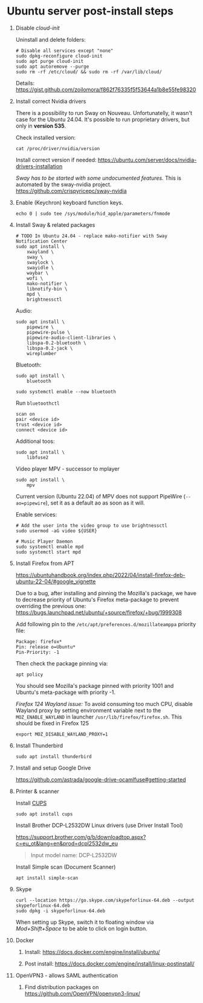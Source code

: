 # Ubuntu server post-install steps

1. Disable _cloud-init_

	Uninstall and delete folders:

	```shell
	# Disable all services except "none"
	sudo dpkg-reconfigure cloud-init
	sudo apt purge cloud-init
	sudo apt autoremove --purge
	sudo rm -rf /etc/cloud/ && sudo rm -rf /var/lib/cloud/
	```
	
	Details: https://gist.github.com/zoilomora/f862f76335f5f53644a1b8e55fe98320

2. Install correct Nvidia drivers

	There is a possibility to run Sway on Nouveau. Unfortunatelly, it wasn't case for the Ubuntu 24.04.
	It's possible to run proprietary drivers, but only in **version 535**.

	Check installed version:
	```shell
	cat /proc/driver/nvidia/version
	```

	Install correct version if needed: https://ubuntu.com/server/docs/nvidia-drivers-installation

	_Sway has to be started with some undocumented features._ This is automated by the sway-nvidia project.
	https://github.com/crispyricepc/sway-nvidia

3. Enable (Keychron) keyboard function keys.

	```shell
	echo 0 | sudo tee /sys/module/hid_apple/parameters/fnmode
	```

4. Install Sway & related packages

	```shell
	# TODO In Ubuntu 24.04 - replace mako-notifier with Sway Notification Center
	sudo apt install \
		xwayland \
		sway \
		swaylock \
		swayidle \
		waybar \
		wofi \
		mako-notifier \
		libnotify-bin \
		mpd \
		brightnessctl
	```

	Audio:
	```shell
	sudo apt install \
		pipewire \
		pipewire-pulse \
		pipewire-audio-client-libraries \
		libspa-0.2-bluetooth \
		libspa-0.2-jack \
		wireplumber
	```

	Bluetooth:
	```shell
	sudo apt install \
		bluetooth
	
	sudo systemctl enable --now bluetooth
	```
	Run `bluetoothctl`
	```
	scan on
	pair <device id>
	trust <device id>
	connect <device id>
	```

	Additional toos:
	```shell
	sudo apt install \
		libfuse2
	```

	Video player MPV - successor to mplayer
	```shell
	sudo apt install \
		mpv
	```
	Current version (Ubuntu 22.04) of MPV does not support PipeWire (`--ao=pipewire`), set it as a default ao as soon as it will.

	Enable services:
	```shell
	# Add the user into the video group to use brightnessctl
	sudo usermod -aG video ${USER}

	# Music Player Daemon
	sudo systemctl enable mpd
	sudo systemctl start mpd
	```

5. Install Firefox from APT

	https://ubuntuhandbook.org/index.php/2022/04/install-firefox-deb-ubuntu-22-04/#google_vignette

	Due to a bug, after installing and pinning the Mozilla's package, we have to decrease priority of Ubuntu's Firefox meta-package to prevent overriding the previous one: https://bugs.launchpad.net/ubuntu/+source/firefox/+bug/1999308

	Add following pin to the `/etc/apt/preferences.d/mozillateamppa` priority file:
	```
	Package: firefox*
	Pin: release o=Ubuntu*
	Pin-Priority: -1
	```

	Then check the package pinning via:
	```shell
	apt policy
	```

	You should see Mozilla's package pinned with priority 1001 and Ubuntu's meta-package with priority -1.

	_Firefox 124 Wayland issue:_ To avoid consuming too much CPU, disable Wayland proxy by setting environment variable next to the `MOZ_ENABLE_WAYLAND` in launcher `/usr/lib/firefox/firefox.sh`. This should be fixed in Firefox 125
	```shell
	export MOZ_DISABLE_WAYLAND_PROXY=1
	```

6. Install Thunderbird

	`sudo apt install thunderbird`

7. Install and setup Google Drive

	https://github.com/astrada/google-drive-ocamlfuse#getting-started

8. Printer & scanner

	Install [CUPS](https://ubuntu.com/server/docs/service-cups)
	```shell
	sudo apt install cups
	```
	Install Brother DCP-L2532DW Linux drivers (use Driver Install Tool)

	https://support.brother.com/g/b/downloadtop.aspx?c=eu_ot&lang=en&prod=dcpl2532dw_eu

	> Input model name: DCP-L2532DW

	Install Simple scan (Document Scanner)
	```shell
	apt install simple-scan
	```

9. Skype

	```shell
	curl --location https://go.skype.com/skypeforlinux-64.deb --output skypeforlinux-64.deb
	sudo dpkg -i skypeforlinux-64.deb
	```

	When setting up Skype, switch it to floating window via _Mod+Shift+Space_ to be able to click on login button.

10. Docker

	1. Install: https://docs.docker.com/engine/install/ubuntu/

	2. Post install: https://docs.docker.com/engine/install/linux-postinstall/

11. OpenVPN3 - allows SAML authentication

	1. Find distribution packages on https://github.com/OpenVPN/openvpn3-linux/

